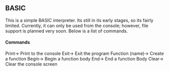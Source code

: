 ## BASIC

This is a simple BASIC interpreter. Its still in its early stages, so its fairly limited. Currently, it can only be used from the console; however, file support is planned very soon. Below is a list of commands.

#### Commands
Print-> Print to the console
Exit-> Exit the program
Function (name)-> Create a function
Begin-> Begin a function body
End-> End a function Body
Clear-> Clear the console screen
